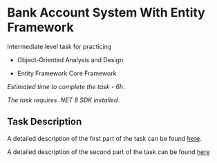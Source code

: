 # Bank Account System With Entity Framework

Intermediate level task for practicing 

- Object-Oriented Analysis and Design

- Entity Framework Core Framework

_Estimated time to complete the task - 6h._

_The task requires .NET 8 SDK installed._

## Task Description

A detailed description of the first part of the task can be found [here](/ooad.md).

A detailed description of the second part of the task can be found [here](/entity-framework-core.md)
